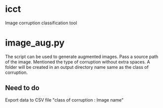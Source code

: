 # icct
Image corruption classification tool

# image_aug.py

The script can be used to generate augmented images.
Pass a source path of the image.
Mentioned the type of corruption without extra spaces.
A folder will be created in an output directory name same as the class of corruption.

## Need to do

Export data to CSV file "class of corruption : Image name"
